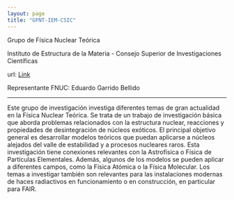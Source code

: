 ```yaml
---
layout: page
title: "GFNT-IEM-CSIC"
---
```

Grupo de Física Nuclear Teórica

Instituto de Estructura de la Materia - Consejo Superior de Investigaciones Científicas

url: [Link](https://www.fnt.iem.cfmac.csic.es)

Representante FNUC: Eduardo Garrido Bellido

---

Este grupo de investigación investiga diferentes temas de gran actualidad en la Física Nuclear Teórica. Se trata de un trabajo de investigación básica que aborda problemas relacionados con la estructura nuclear, reacciones y propiedades de desintegración de núcleos exóticos. El principal objetivo general es desarrollar modelos teóricos que puedan aplicarse a núcleos alejados del valle de estabilidad y a procesos nucleares raros. Esta investigación tiene conexiones relevantes con la Astrofísica o Física de Partículas Elementales. Además, algunos de los modelos se pueden aplicar a diferentes campos, como la Física Atómica o la Física Molecular. Los temas a investigar también son relevantes para las instalaciones modernas de haces radiactivos en funcionamiento o en construcción, en particular para FAIR.
